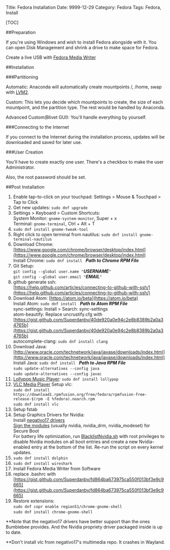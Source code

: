Title: Fedora Installation
Date: 9999-12-29
Category: Fedora
Tags: Fedora, Install

[TOC]

##Preparation

If you're using Windows and wish to install Fedora alongside with it. You can open Disk Management and shrink a drive to make space for Fedora.

Create a live USB with [Fedora Media Writer](https://github.com/MartinBriza/MediaWriter/releases)

##Installation

###Partitioning

Automatic: Anaconda will automatically create mountpoints /, /home, swap with [LVM2](https://en.wikipedia.org/wiki/Logical_Volume_Manager_(Linux)).

Custom: This lets you decide which mountpoints to create, the size of each mountpoint, and the partition type. The rest would be handled by Anaconda.

Advanced Custom(Blivet GUI): You'll handle everything by yourself.

###Connecting to the Internet

If you connect to the Internet during the installation process, updates will be downloaded and saved for later use.

###User Creation

You'll have to create exactly one user. There's a checkbox to make the user Administrator.

Also, the root password should be set.

##Post Installation

1.  Enable tap-to-click on your touchpad: Settings > Mouse & Touchpad > Tap to Click
2.  Get new updates: `sudo dnf upgrade`
3.  Settings > Keyboard > Custom Shortcuts: <br/>
    System Monitor: `gnome-system-monitor`, Super + x <br/>
    Terminal: `gnome-terminal`, Ctrl + Alt + T
4.  `sudo dnf install gnome-tweak-tool`
5.  Right click to open terminal from nautilus: `sudo dnf install gnome-terminal-nautilus`
6.  Download Chrome: [https://www.google.com/chrome/browser/desktop/index.html](https://www.google.com/chrome/browser/desktop/index.html) <br/>
    Install Chrome: `sudo dnf install ` ***Path to Chrome RPM File***
7.  Git Setup: <br/>
    `git config --global user.name "`***USERNAME***`"` <br/>
    `git config --global user.email "`***EMAIL***`"`
8.  github generate ssh: <br/>
    [https://help.github.com/articles/connecting-to-github-with-ssh/](https://help.github.com/articles/connecting-to-github-with-ssh/)
9.  Download Atom: [https://atom.io/beta](https://atom.io/beta) <br/>
    Install Atom: `sudo dnf install ` ***Path to Atom RPM File*** <br/>
    sync-settings: Install > Search: sync-settings <br/>
    atom-beautify: Replace uncrustify.cfg with <br/> [https://gist.github.com/Superdanby/40de920a0e94c2e8b8389b2a0a34765b](https://gist.github.com/Superdanby/40de920a0e94c2e8b8389b2a0a34765b) <br/>
    autocomplete-clang: `sudo dnf install clang`
10. Download Java: <br/> [http://www.oracle.com/technetwork/java/javase/downloads/index.html](http://www.oracle.com/technetwork/java/javase/downloads/index.html) <br/>
   Install Java: `sudo dnf install ` ***Path to Java RPM File*** <br/>
   `sudo update-alternatives --config java` <br/>
   `sudo update-alternatives --config javac`
11. [Lollypop Music Player](https://gnumdk.github.io/lollypop-web/): `sudo dnf install lollypop`
12. [VLC Media Player](https://www.videolan.org/vlc/index.html) Setup vlc: <br/>
    `sudo dnf install https://download1.rpmfusion.org/free/fedora/rpmfusion-free-release-$(rpm -E %fedora).noarch.rpm` <br/>
    `sudo dnf install vlc`
13. Setup fstab
14. Setup Graphics Drivers for Nvidia: <br/>
    Install [negativo17 drivers](https://negativo17.org/nvidia-driver/) <br/>
    [Sign the modules](https://superdanby.github.io/Blog/signing-kernel-modules-for-secure-boot.html) (usually nvidia, nvidia_drm, nvidia_modeset) for Secure Boot <br/>
    For battery life optimization, run [BlacklistNvidia.sh](https://gist.github.com/Superdanby/12ce20158300c378d4e0f196b279d388#file-blacklistnvidia-sh) with root privileges to disable Nvidia modules on all boot entries and create a new Nvidia-enabled entry at the bottom of the list. Re-run the script on every kernel updates.
15. `sudo dnf install dolphin`
16. `sudo dnf install wireshark`
17. Install Fedora Media Writer from Software
18. replace .bashrc with [https://gist.github.com/Superdanby/fd864ba673975ca550f013bf3e9c9665](https://gist.github.com/Superdanby/fd864ba673975ca550f013bf3e9c9665)
19. Restore extensions: <br/>
    `sudo dnf copr enable region51/chrome-gnome-shell` <br/>
    `sudo dnf install chrome-gnome-shell`

**Note that the negativo17 drivers have better support than the ones Bumblebee provides. And the Nvidia propriety driver packaged inside is up to date.

**Don't install vlc from negativo17's multimedia repo. It crashes in Wayland.
